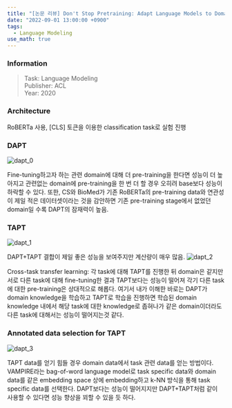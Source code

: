 ```yaml
---
title: "[논문 리뷰] Don't Stop Pretraining: Adapt Language Models to Domains and Tasks"
date: "2022-09-01 13:00:00 +0900"
tags:
  - Language Modeling
use_math: true
---
```


### Information
> Task: Language Modeling \
> Publisher: ACL \
> Year: 2020

### Architecture
RoBERTa 사용, [CLS] 토큰을 이용한 classification task로 실험 진행

### DAPT
![dapt_0](https://squiduu.github.io/assets/images/review/dapt/0.png)

Fine-tuning하고자 하는 관련 domain에 대해 더 pre-training을 한다면 성능이 더 높아지고 관련없는 domain에 pre-training을 한 번 더 할 경우 오히려 base보다 성능이 하락할 수 있다. 또한, CS와 BioMed가 기존 RoBERTa의 pre-training data와 연관성이 제일 적은 데이터셋이라는 것을 감안하면 기존 pre-training stage에서 없었던 domain일 수록 DAPT의 잠재력이 높음.

### TAPT
![dapt_1](https://squiduu.github.io/assets/images/review/dapt/1.png)

DAPT+TAPT 결합이 제일 좋은 성능을 보여주지만 계산량이 매우 많음.
![dapt_2](https://squiduu.github.io/assets/images/review/dapt/2.png)

Cross-task transfer learning: 각 task에 대해 TAPT를 진행한 뒤 domain은 같지만 서로 다른 task에 대해 fine-tuning한 결과 TAPT보다는 성능이 떨어져 각기 다른 task에 대한 pre-training은 상대적으로 해롭다. 여기서 내가 이해한 바로는 DAPT가 domain knowledge을 학습하고 TAPT로 학습을 진행하면 학습된 domain knowledge 내에서 해당 task에 대한 knowledge로 좁혀나가 같은 domain이더라도 다른 task에 대해서는 성능이 떨어지는것 같다.

### Annotated data selection for TAPT
![dapt_3](https://squiduu.github.io/assets/images/review/dapt/3.png)

TAPT data를 얻기 힘들 경우 domain data에서 task 관련 data를 얻는 방법이다. VAMPIRE라는 bag-of-word language model로 task specific data와 domain data를 같은 embedding space 상에 embedding하고 k-NN 방식을 통해 task specific data를 선택한다. DAPT보다는 성능이 떨어지지만 DAPT+TAPT처럼 같이 사용할 수 있다면 성능 향상을 꾀할 수 있을 듯 하다.